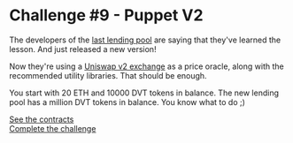 # Challenge #9 - Puppet V2
The developers of the [last lending pool](https://github.com/namrapatel/damn-vulnerable-defi-foundry/tree/master/test/Levels/puppet) are saying that they've learned the lesson. And just released a new version!

Now they're using a [Uniswap v2 exchange](https://docs.uniswap.org/protocol/V2/introduction) as a price oracle, along with the recommended utility libraries. That should be enough.

You start with 20 ETH and 10000 DVT tokens in balance. The new lending pool has a million DVT tokens in balance. You know what to do ;)

[See the contracts](https://github.com/namrapatel/damn-vulnerable-defi-foundry/tree/master/src/Contracts/puppet-v2)
<br/>
[Complete the challenge](https://github.com/namrapatel/damn-vulnerable-defi-foundry/blob/master/test/Levels/puppet-v2/PuppetV2.t.sol)

